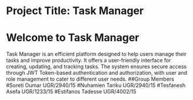 # Project Title: Task Manager
# Welcome to Task Manager
Task Manager is an efficient platform designed to help users manage their tasks and improve productivity. It offers a user-friendly interface for creating, updating, and tracking tasks. The system ensures secure access through JWT Token-based authentication and authorization, with user and role management to cater to different user needs.
##Group Members  
#Soreti Oumar      UGR/2940/15
#Nuhamien Tariku   UGR/2940/15
#Tesfanesh Asefa   UGR/1233/15
#Estifanos Tadesse UGR/4002/15 
